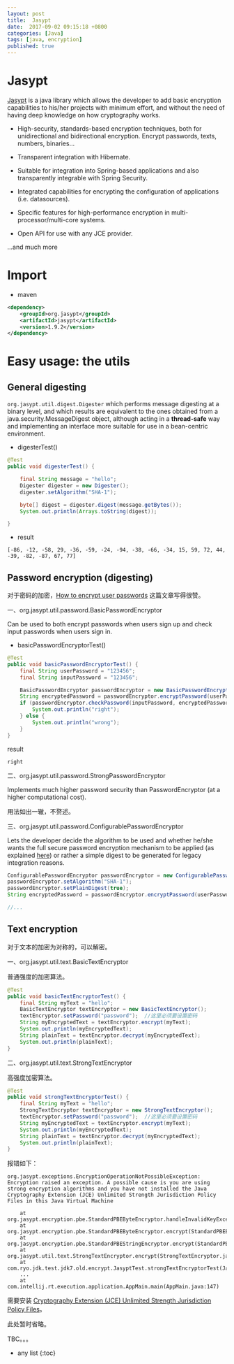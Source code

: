 ```yaml
---
layout: post
title:  Jasypt
date:  2017-09-02 09:15:18 +0800
categories: [Java]
tags: [java, encryption]
published: true
---
```



# Jasypt

[Jasypt](http://www.jasypt.org/) is a java library which allows the developer to add basic encryption capabilities to his/her projects with minimum effort, 
and without the need of having deep knowledge on how cryptography works.

- High-security, standards-based encryption techniques, both for unidirectional and bidirectional encryption. Encrypt passwords, texts, numbers, binaries...

- Transparent integration with Hibernate.

- Suitable for integration into Spring-based applications and also transparently integrable with Spring Security.

- Integrated capabilities for encrypting the configuration of applications (i.e. datasources).

- Specific features for high-performance encryption in multi-processor/multi-core systems.

- Open API for use with any JCE provider.

...and much more


# Import

- maven

```xml
<dependency>
    <groupId>org.jasypt</groupId>
    <artifactId>jasypt</artifactId>
    <version>1.9.2</version>
</dependency>
```


# Easy usage: the utils


## General digesting

`org.jasypt.util.digest.Digester` which performs message digesting at a binary level, and which results are equivalent 
to the ones obtained from a java.security.MessageDigest object, although acting in a **thread-safe** way and implementing an interface more suitable for use in a bean-centric environment.

- digesterTest()

```java
@Test
public void digesterTest() {

    final String message = "hello";
    Digester digester = new Digester();
    digester.setAlgorithm("SHA-1");

    byte[] digest = digester.digest(message.getBytes());
    System.out.println(Arrays.toString(digest));

}
```

- result

```
[-86, -12, -58, 29, -36, -59, -24, -94, -38, -66, -34, 15, 59, 72, 44, -39, -82, -87, 67, 77]
```


## Password encryption (digesting)

对于密码的加密，[How to encrypt user passwords](http://www.jasypt.org/howtoencryptuserpasswords.html) 这篇文章写得很赞。

一、org.jasypt.util.password.BasicPasswordEncryptor

Can be used to both encrypt passwords when users sign up and check input passwords when users sign in.

- basicPasswordEncryptorTest()

```java
@Test
public void basicPasswordEncryptorTest() {
    final String userPassword = "123456";
    final String inputPassword = "123456";

    BasicPasswordEncryptor passwordEncryptor = new BasicPasswordEncryptor();
    String encryptedPassword = passwordEncryptor.encryptPassword(userPassword); //实际情况可以直接取得加密后的密码
    if (passwordEncryptor.checkPassword(inputPassword, encryptedPassword)) {
        System.out.println("right");
    } else {
        System.out.println("wrong");
    }
}
```

result

```
right
```

二、org.jasypt.util.password.StrongPasswordEncryptor 

Implements much higher password security than PasswordEncryptor (at a higher computational cost).

用法如出一辙，不赘述。


三、org.jasypt.util.password.ConfigurablePasswordEncryptor

Lets the developer decide the algorithm to be used and whether he/she wants the full secure password encryption mechanism 
to be applied (as explained [here](http://www.jasypt.org/encrypting-passwords.html)) or rather a simple digest to be generated for legacy integration reasons.

```java
ConfigurablePasswordEncryptor passwordEncryptor = new ConfigurablePasswordEncryptor();
passwordEncryptor.setAlgorithm("SHA-1");
passwordEncryptor.setPlainDigest(true);
String encryptedPassword = passwordEncryptor.encryptPassword(userPassword);

//...
```

## Text encryption

对于文本的加密为对称的，可以解密。

一、org.jasypt.util.text.BasicTextEncryptor

普通强度的加密算法。

```java
@Test
public void basicTextEncryptorTest() {
    final String myText = "hello";
    BasicTextEncryptor textEncryptor = new BasicTextEncryptor();
    textEncryptor.setPassword("password");  //这里必须要设置密码
    String myEncryptedText = textEncryptor.encrypt(myText);
    System.out.println(myEncryptedText);
    String plainText = textEncryptor.decrypt(myEncryptedText);
    System.out.println(plainText);
}
```

二、org.jasypt.util.text.StrongTextEncryptor 

高强度加密算法。

```java
@Test
public void strongTextEncryptorTest() {
    final String myText = "hello";
    StrongTextEncryptor textEncryptor = new StrongTextEncryptor();
    textEncryptor.setPassword("password");  //这里必须要设置密码
    String myEncryptedText = textEncryptor.encrypt(myText);
    System.out.println(myEncryptedText);
    String plainText = textEncryptor.decrypt(myEncryptedText);
    System.out.println(plainText);
}
```

报错如下：

```
org.jasypt.exceptions.EncryptionOperationNotPossibleException: Encryption raised an exception. A possible cause is you are using strong encryption algorithms and you have not installed the Java Cryptography Extension (JCE) Unlimited Strength Jurisdiction Policy Files in this Java Virtual Machine

	at org.jasypt.encryption.pbe.StandardPBEByteEncryptor.handleInvalidKeyException(StandardPBEByteEncryptor.java:1073)
	at org.jasypt.encryption.pbe.StandardPBEByteEncryptor.encrypt(StandardPBEByteEncryptor.java:924)
	at org.jasypt.encryption.pbe.StandardPBEStringEncryptor.encrypt(StandardPBEStringEncryptor.java:642)
	at org.jasypt.util.text.StrongTextEncryptor.encrypt(StrongTextEncryptor.java:107)
	at com.ryo.jdk.test.jdk7.old.encrypt.JasyptTest.strongTextEncryptorTest(JasyptTest.java:61)
	...
	at com.intellij.rt.execution.application.AppMain.main(AppMain.java:147)
```


需要安装 [Cryptography Extension (JCE) Unlimited Strength Jurisdiction Policy Files](http://www.oracle.com/technetwork/java/index.html)。

此处暂时省略。

TBC。。。













* any list
{:toc}

